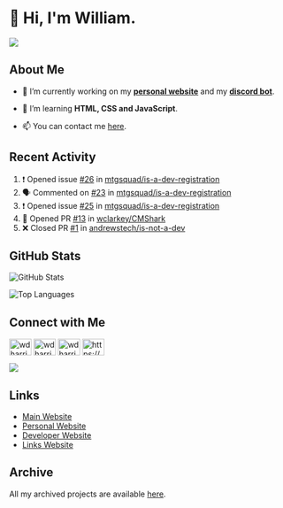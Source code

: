 # 👋 Hi, I'm William.
![](https://komarev.com/ghpvc/?username=williamdavidharrison&color=blue&style=for-the-badge)

## About Me
- 🔭 I’m currently working on my **[personal website](https://williamdavidharrison.com.au)** and my **[discord bot](https://github.com/williamdavidharrison/williams-utilities)**.

- 🌱 I’m learning **HTML, CSS and JavaScript**.

- 📫 You can contact me [here](mailto:william@williamharrison.dev).

## Recent Activity
<!--START_SECTION:activity-->
1. ❗️ Opened issue [#26](https://github.com/mtgsquad/is-a-dev-registration/issues/26) in [mtgsquad/is-a-dev-registration](https://github.com/mtgsquad/is-a-dev-registration)
2. 🗣 Commented on [#23](https://github.com/mtgsquad/is-a-dev-registration/issues/23) in [mtgsquad/is-a-dev-registration](https://github.com/mtgsquad/is-a-dev-registration)
3. ❗️ Opened issue [#25](https://github.com/mtgsquad/is-a-dev-registration/issues/25) in [mtgsquad/is-a-dev-registration](https://github.com/mtgsquad/is-a-dev-registration)
4. 💪 Opened PR [#13](https://github.com/wclarkey/CMShark/pull/13) in [wclarkey/CMShark](https://github.com/wclarkey/CMShark)
5. ❌ Closed PR [#1](https://github.com/andrewstech/is-not-a-dev/pull/1) in [andrewstech/is-not-a-dev](https://github.com/andrewstech/is-not-a-dev)
<!--END_SECTION:activity-->

## GitHub Stats
![GitHub Stats](https://github-readme-stats.api.williamharrison.dev/api?username=williamdavidharrison&theme=algolia&show_icons=true&border_radius=8&count_private=true&include_all_commits=true)

![Top Languages](https://github-readme-stats.api.williamharrison.dev/api/top-langs/?username=williamdavidharrison&theme=algolia&layout=compact&border_radius=8)

## Connect with Me
<p>
<a href="https://facebook.com/wdharrison09" target="blank"><img align="center" src="https://raw.githubusercontent.com/rahuldkjain/github-profile-readme-generator/master/src/images/icons/Social/facebook.svg" alt="wdharrison09" height="30" width="40" /></a>
<a href="https://twitter.com/wdharrison09" target="blank"><img align="center" src="https://raw.githubusercontent.com/rahuldkjain/github-profile-readme-generator/master/src/images/icons/Social/twitter.svg" alt="wdharrison09" height="30" width="40" /></a>
<a href="https://instagram.com/wdharrison09" target="blank"><img align="center" src="https://raw.githubusercontent.com/rahuldkjain/github-profile-readme-generator/master/src/images/icons/Social/instagram.svg" alt="wdharrison09" height="30" width="40" /></a>
<a href="https://discord.gg/wADVBmQkgg" target="blank"><img align="center" src="https://raw.githubusercontent.com/rahuldkjain/github-profile-readme-generator/master/src/images/icons/Social/discord.svg" alt="https://discord.gg/wADVBmQkgg" height="30" width="40" /></a>
</p>

<img src="https://dcbadge.vercel.app/api/shield/853158265466257448?theme=discord-inverted"/>

## Links
* [Main Website](https://williamharrison.xyz)
* [Personal Website](https://william.net.au)
* [Developer Website](https://williamharrison.dev)
* [Links Website](https://williamharrison.me)

## Archive
All my archived projects are available [here](https://github.com/wh-archive).
